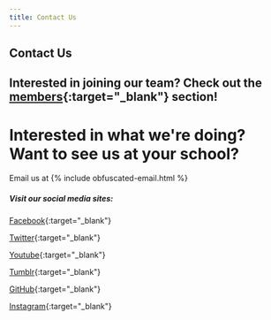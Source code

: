 ```yaml
---
title: Contact Us
---
```

## Contact Us

## Interested in joining our team? Check out the [members](http://farmingtonrobotics.org/members/join/){:target="_blank"} section! 

# Interested in what we're doing? Want to see us at your school?

Email us at {% include obfuscated-email.html %}

##### Visit our social media sites:

[Facebook](https://www.facebook.com/FRC178){:target="_blank"}

[Twitter](https://twitter.com/team178){:target="_blank"}

[Youtube](https://www.youtube.com/user/Team178Enforcers){:target="_blank"}

[Tumblr](http://whatisfrc.tumblr.com/){:target="_blank"}

[GitHub](https://github.com/team178){:target="_blank"}

[Instagram](https://www.instagram.com/team178/?hl=en){:target="_blank"}
